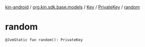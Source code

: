[kin-android](../../../index.md) / [org.kin.sdk.base.models](../../index.md) / [Key](../index.md) / [PrivateKey](index.md) / [random](./random.md)

# random

`@JvmStatic fun random(): PrivateKey`